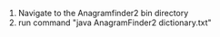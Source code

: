 1) Navigate to the Anagramfinder2 bin directory
2) run command "java AnagramFinder2 dictionary.txt"
